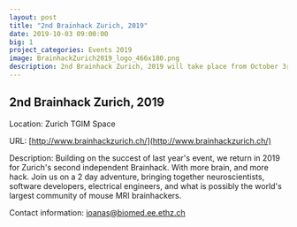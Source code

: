 ```yaml
---
layout: post
title: "2nd Brainhack Zurich, 2019"
date: 2019-10-03 09:00:00
big: 1
project_categories: Events 2019
image: BrainhackZurich2019_logo_466x180.png
description: 2nd Brainhack Zurich, 2019 will take place from October 3rd-4th at Zurich TGIM Space.
---
```

## 2nd Brainhack Zurich, 2019

Location: Zurich TGIM Space

URL: [http://www.brainhackzurich.ch/](http://www.brainhackzurich.ch/)

Description: Building on the succest of last year's event, we return in 2019 for Zurich's second independent Brainhack. 
With more brain, and more hack. Join us on a 2 day adventure, bringing together neuroscientists, software developers, electrical engineers, and what is possibly the world's largest community of mouse MRI brainhackers.

Contact information: ioanas@biomed.ee.ethz.ch
